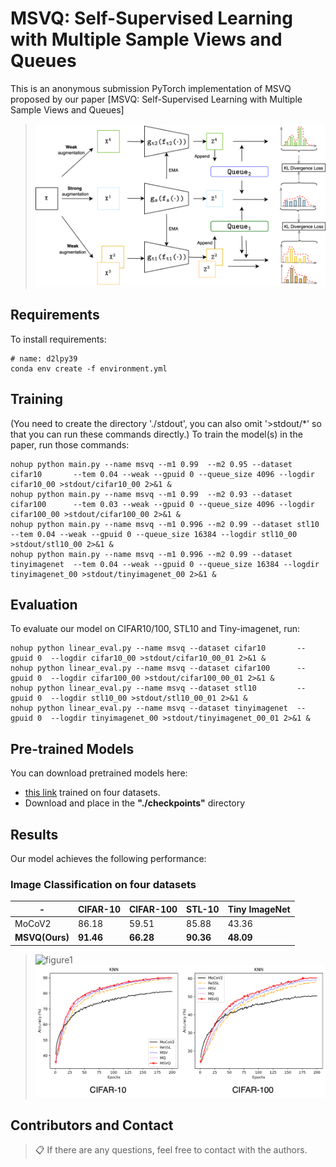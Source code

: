 # MSVQ: Self-Supervised Learning with Multiple Sample Views and Queues

This is an anonymous submission PyTorch implementation of MSVQ proposed by our paper [MSVQ: Self-Supervised Learning with Multiple Sample Views and Queues]

> ![figure1](./figures/msvq.png)
> 

## Requirements
To install requirements:

 ```setup
 # name: d2lpy39
 conda env create -f environment.yml
 ```

## Training
(You need to create the directory './stdout', you can also omit '>stdout/*' so that you can run these commands directly.)
To train the model(s) in the paper, run those commands:

```train
nohup python main.py --name msvq --m1 0.99  --m2 0.95 --dataset cifar10       --tem 0.04 --weak --gpuid 0 --queue_size 4096 --logdir cifar10_00 >stdout/cifar10_00 2>&1 &
nohup python main.py --name msvq --m1 0.99  --m2 0.93 --dataset cifar100      --tem 0.03 --weak --gpuid 0 --queue_size 4096 --logdir cifar100_00 >stdout/cifar100_00 2>&1 &
nohup python main.py --name msvq --m1 0.996 --m2 0.99 --dataset stl10         --tem 0.04 --weak --gpuid 0 --queue_size 16384 --logdir stl10_00 >stdout/stl10_00 2>&1 &
nohup python main.py --name msvq --m1 0.996 --m2 0.99 --dataset tinyimagenet  --tem 0.04 --weak --gpuid 0 --queue_size 16384 --logdir tinyimagenet_00 >stdout/tinyimagenet_00 2>&1 &
```

## Evaluation

To evaluate our model on CIFAR10/100, STL10 and Tiny-imagenet, run:
```eval
nohup python linear_eval.py --name msvq --dataset cifar10       --gpuid 0  --logdir cifar10_00 >stdout/cifar10_00_01 2>&1 &
nohup python linear_eval.py --name msvq --dataset cifar100      --gpuid 0  --logdir cifar100_00 >stdout/cifar100_00_01 2>&1 &
nohup python linear_eval.py --name msvq --dataset stl10         --gpuid 0  --logdir stl10_00 >stdout/stl10_00_01 2>&1 &
nohup python linear_eval.py --name msvq --dataset tinyimagenet  --gpuid 0  --logdir tinyimagenet_00 >stdout/tinyimagenet_00_01 2>&1 &
```

## Pre-trained Models

You can download pretrained models here:

- [this link](https://drive.google.com/file/d/1uFH5BfbVoLbEpw4MZJqtNbKmpATjrtV4/view?usp=sharing) trained on four datasets.
- Download and place in the **"./checkpoints"** directory

## Results

Our model achieves the following performance:

### Image Classification on four datasets

| -              | CIFAR-10  | CIFAR-100 | STL-10    | Tiny ImageNet |
|----------------|-----------|-----------|-----------|---------------|
| MoCoV2         | 86.18     | 59.51     | 85.88     | 43.36         |
| **MSVQ(Ours)** | **91.46** | **66.28** | **90.36** | **48.09**     |
> ![figure1](./figures/to_git.png "tsne")
> ![figure2](./figures/to_git_knn.png "knn")
## Contributors and Contact
>📋  If there are any questions, feel free to contact with the authors.
